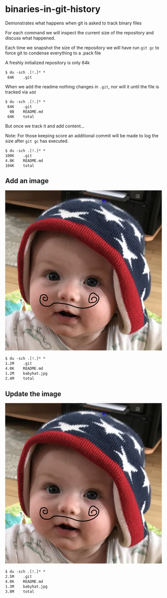 # binaries-in-git-history
Demonstrates what happens when git is asked to track binary files

For each command we will inspect the current size of the repository and discuss what happened.

Each time we snapshot the size of the repository we will have run `git gc` to force git to condense everything to a .pack file


A freshly initialized repository is only 64k
```
$ du -sch .[!.]* *
 64K    .git
```

When we add the readme nothing changes in `.git`, nor will it until the file is tracked via `add`
```
$ du -sch .[!.]* *
 64K    .git
  0B    README.md
 64K    total
```

But once we track it and add content...

Note: For those keeping score an additional commit will be made to log the size after `git gc` has executed.


```
$ du -sch .[!.]* *
100K    .git
4.0K    README.md
104K    total
```

## Add an image

![Neat hat!](babyhat.jpg)

```
$ du -sch .[!.]* *
1.2M    .git
4.0K    README.md
1.2M    babyhat.jpg
2.4M    total
```

## Update the image

![Neat stache!](babyhat.jpg)

```
$ du -sch .[!.]* *
2.5M    .git
4.0K    README.md
1.3M    babyhat.jpg
3.8M    total
```



